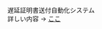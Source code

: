 遅延証明書送付自動化システム </br>
詳しい内容 ->   <a href="https://www.notion.so/120dc1e6ffd780629c3ffb6aa3cb38cc?v=1a4bc53b1f944ff98ce6dc0765902939&pvs=4" target="_blank">ここ</a>
